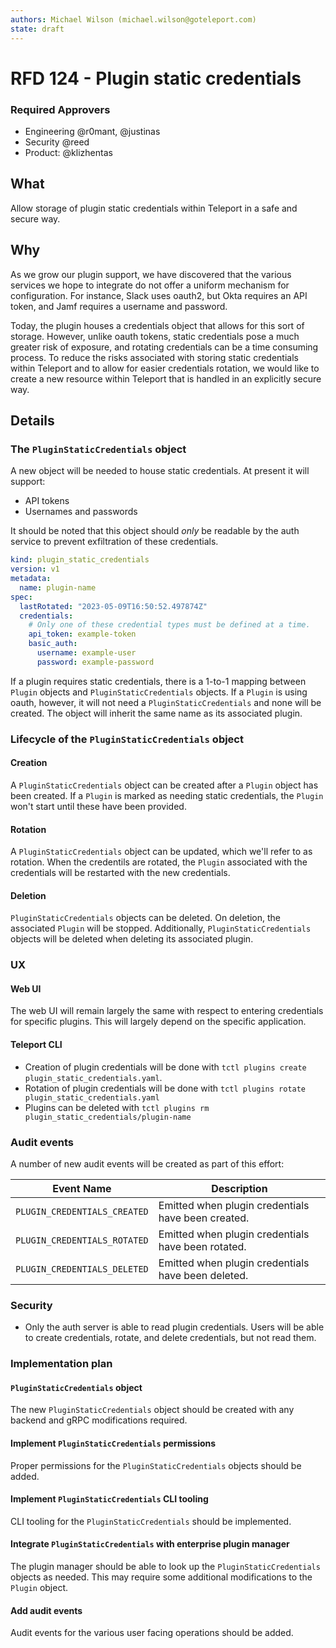 ```yaml
---
authors: Michael Wilson (michael.wilson@goteleport.com)
state: draft
---
```


# RFD 124 - Plugin static credentials

### Required Approvers

* Engineering @r0mant, @justinas
* Security @reed
* Product: @klizhentas

## What

Allow storage of plugin static credentials within Teleport in a safe and secure way.

## Why

As we grow our plugin support, we have discovered that the various services we
hope to integrate do not offer a uniform mechanism for configuration. For instance,
Slack uses oauth2, but Okta requires an API token, and Jamf requires a username and
password.

Today, the plugin houses a credentials object that allows for this sort of storage.
However, unlike oauth tokens, static credentials pose a much greater risk of exposure,
and rotating credentials can be a time consuming process.  To reduce the risks associated
with storing static credentials within Teleport and to allow for easier credentials rotation,
we would like to create a new resource within Teleport that is handled in an explicitly secure
way.

## Details

### The `PluginStaticCredentials` object

A new object will be needed to house static credentials. At present it will support:

- API tokens
- Usernames and passwords

It should be noted that this object should *only* be readable by the auth service to prevent
exfiltration of these credentials.

```yaml
kind: plugin_static_credentials
version: v1
metadata:
  name: plugin-name
spec:
  lastRotated: "2023-05-09T16:50:52.497874Z"
  credentials:
    # Only one of these credential types must be defined at a time.
    api_token: example-token
    basic_auth:
      username: example-user
      password: example-password
```

If a plugin requires static credentials, there is a 1-to-1 mapping between `Plugin`
objects and `PluginStaticCredentials` objects. If a `Plugin` is using oauth, however,
it will not need a `PluginStaticCredentials` and none will be created. The object will
inherit the same name as its associated plugin.

### Lifecycle of the `PluginStaticCredentials` object

#### Creation

A `PluginStaticCredentials` object can be created after a `Plugin` object has been
created. If a `Plugin` is marked as needing static credentials, the `Plugin` won't
start until these have been provided.

#### Rotation

A `PluginStaticCredentials` object can be updated, which we'll refer to as rotation.
When the credentils are rotated, the `Plugin` associated with the credentials will be
restarted with the new credentials.

#### Deletion

`PluginStaticCredentials` objects can be deleted. On deletion, the associated `Plugin`
will be stopped. Additionally, `PluginStaticCredentials` objects will be deleted when
deleting its associated plugin.

### UX

#### Web UI

The web UI will remain largely the same with respect to entering credentials for specific
plugins. This will largely depend on the specific application.

#### Teleport CLI

* Creation of plugin credentials will be done with `tctl plugins create plugin_static_credentials.yaml`.
* Rotation of plugin credentials will be done with `tctl plugins rotate plugin_static_credentials.yaml`
* Plugins can be deleted with `tctl plugins rm plugin_static_credentials/plugin-name`

### Audit events

A number of new audit events will be created as part of this effort:

| Event Name | Description |
|------------|-------------|
| `PLUGIN_CREDENTIALS_CREATED` | Emitted when plugin credentials have been created. |
| `PLUGIN_CREDENTIALS_ROTATED` | Emitted when plugin credentials have been rotated. |
| `PLUGIN_CREDENTIALS_DELETED` | Emitted when plugin credentials have been deleted. |

### Security

* Only the auth server is able to read plugin credentials. Users will be able to create
  credentials, rotate, and delete credentials, but not read them.

### Implementation plan

#### `PluginStaticCredentials` object

The new `PluginStaticCredentials` object should be created with any backend and gRPC modifications
required.

#### Implement `PluginStaticCredentials` permissions

Proper permissions for the `PluginStaticCredentials` objects should be added.

#### Implement `PluginStaticCredentials` CLI tooling

CLI tooling for the `PluginStaticCredentials` should be implemented.

#### Integrate `PluginStaticCredentials` with enterprise plugin manager

The plugin manager should be able to look up the `PluginStaticCredentials` objects as needed. This
may require some additional modifications to the `Plugin` object.

#### Add audit events

Audit events for the various user facing operations should be added.